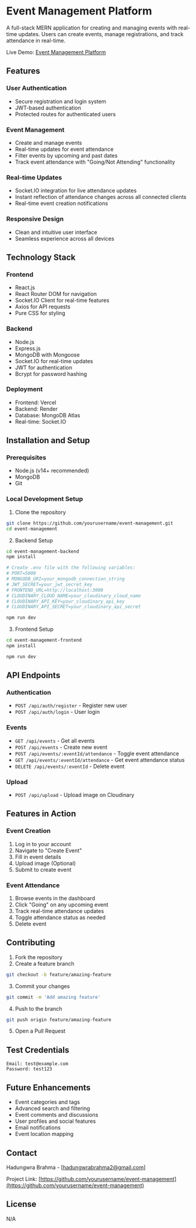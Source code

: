 # Event Management Platform

A full-stack MERN application for creating and managing events with real-time updates. Users can create events, manage registrations, and track attendance in real-time.

Live Demo: [Event Management Platform](https://event-management-hadungwrabrahmas-projects.vercel.app/)

## Features

### User Authentication
- Secure registration and login system
- JWT-based authentication
- Protected routes for authenticated users

### Event Management
- Create and manage events
- Real-time updates for event attendance
- Filter events by upcoming and past dates
- Track event attendance with "Going/Not Attending" functionality

### Real-time Updates
- Socket.IO integration for live attendance updates
- Instant reflection of attendance changes across all connected clients
- Real-time event creation notifications

### Responsive Design
- Clean and intuitive user interface
- Seamless experience across all devices

## Technology Stack

### Frontend
- React.js
- React Router DOM for navigation
- Socket.IO Client for real-time features
- Axios for API requests
- Pure CSS for styling

### Backend
- Node.js
- Express.js
- MongoDB with Mongoose
- Socket.IO for real-time updates
- JWT for authentication
- Bcrypt for password hashing

### Deployment
- Frontend: Vercel
- Backend: Render
- Database: MongoDB Atlas
- Real-time: Socket.IO

## Installation and Setup

### Prerequisites
- Node.js (v14+ recommended)
- MongoDB
- Git

### Local Development Setup

1. Clone the repository
```bash
git clone https://github.com/yourusername/event-management.git
cd event-management
```

2. Backend Setup
```bash
cd event-management-backend
npm install

# Create .env file with the following variables:
# PORT=5000
# MONGODB_URI=your_mongodb_connection_string
# JWT_SECRET=your_jwt_secret_key
# FRONTEND_URL=http://localhost:3000
# CLOUDINARY_CLOUD_NAME=your_cloudinary_cloud_name
# CLOUDINARY_API_KEY=your_cloudinary_api_key
# CLOUDINARY_API_SECRET=your_cloudinary_api_secret

npm run dev
```

3. Frontend Setup
```bash
cd event-management-frontend
npm install

npm run dev
```

## API Endpoints

### Authentication
- `POST /api/auth/register` - Register new user
- `POST /api/auth/login` - User login

### Events
- `GET /api/events` - Get all events
- `POST /api/events` - Create new event
- `POST /api/events/:eventId/attendance` - Toggle event attendance
- `GET /api/events/:eventId/attendance` - Get event attendance status
- `DELETE /api/events/:eventId` - Delete event

### Upload
- `POST /api/upload` - Upload image on Cloudinary

## Features in Action

### Event Creation
1. Log in to your account
2. Navigate to "Create Event"
3. Fill in event details
4. Upload image (Optional)
5. Submit to create event

### Event Attendance
1. Browse events in the dashboard
2. Click "Going" on any upcoming event
3. Track real-time attendance updates
4. Toggle attendance status as needed
5. Delete event

## Contributing

1. Fork the repository
2. Create a feature branch
```bash
git checkout -b feature/amazing-feature
```
3. Commit your changes
```bash
git commit -m 'Add amazing feature'
```
4. Push to the branch
```bash
git push origin feature/amazing-feature
```
5. Open a Pull Request

## Test Credentials
```
Email: test@example.com
Password: test123
```

## Future Enhancements
- Event categories and tags
- Advanced search and filtering
- Event comments and discussions
- User profiles and social features
- Email notifications
- Event location mapping

## Contact

Hadungwra Brahma - [hadungwrabrahma2@gmail.com]

Project Link: [https://github.com/yourusername/event-management](https://github.com/yourusername/event-management)

## License

N/A